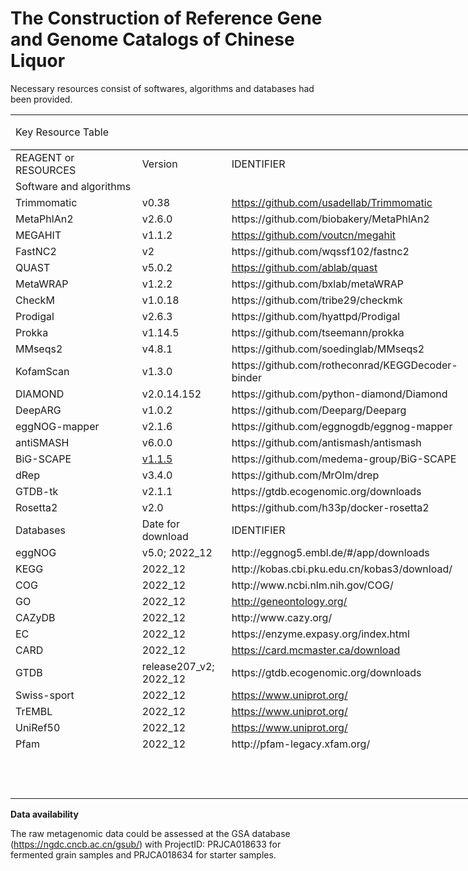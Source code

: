 # The Construction of Reference Gene and Genome Catalogs of Chinese Liquor
Necessary resources consist of softwares, algorithms and databases had been provided.

<table width="1388.33" border="0" cellpadding="0" cellspacing="0" style='width:833.00pt;border-collapse:collapse;table-layout:fixed;'>
   <col width="444.42" class="xl68" style='mso-width-source:userset;mso-width-alt:13001;'/>
   <col width="173.25" style='mso-width-source:userset;mso-width-alt:5068;'/>
   <col width="409.50" style='mso-width-source:userset;mso-width-alt:11980;'/>
   <col width="361.17" style='mso-width-source:userset;mso-width-alt:10566;'/>
   <tr height="23" style='height:13.80pt;'>
    <td class="xl69" height="70.25" width="1388.33" colspan="4" rowspan="3" style='height:42.15pt;width:833.00pt;border-right:none;border-bottom:1.0pt solid windowtext;' x:str>Key Resource Table</td>
   </tr>
   <tr height="23" style='height:13.80pt;'/>
   <tr height="24.25" style='height:14.55pt;'/>
   <tr height="24.25" style='height:14.55pt;'>
    <td class="xl71" height="24.25" style='height:14.55pt;' x:str>REAGENT or RESOURCES</td>
    <td class="xl71" x:str>Version</td>
    <td class="xl71" x:str>IDENTIFIER</td>
    <td class="xl71" x:str>SOURCE</td>
   </tr>
   <tr height="24.25" style='height:14.55pt;'>
    <td class="xl71" height="24.25" style='height:14.55pt;' x:str>Software and algorithms</td>
    <td class="xl71" colspan="3" style='mso-ignore:colspan;'></td>
   </tr>
   <tr height="23" style='height:13.80pt;'>
    <td class="xl72" height="23" style='height:13.80pt;' x:str>Trimmomatic</td>
    <td class="xl72" x:str>v0.38</td>
    <td class="xl72" x:str><a href="https://github.com/usadellab/Trimmomatic" target="_parent">https://github.com/usadellab/Trimmomatic</a></td>
    <td class="xl72" x:str><a href="https://doi.org/10.1093/bioinformatics/btu170" target="_parent">https://doi.org/10.1093/bioinformatics/btu170</a></td>
   </tr>
   <tr height="23" style='height:13.80pt;'>
    <td class="xl72" height="23" style='height:13.80pt;' x:str>MetaPhlAn2<span style='mso-spacerun:yes;'>&nbsp;</span></td>
    <td class="xl73" x:str>v2.6.0</td>
    <td class="xl73" x:str>https://github.com/biobakery/MetaPhlAn2</td>
    <td class="xl73" x:str><a href="https://doi.org/10.1038/nmeth.3589" target="_parent">https://doi.org/10.1038/nmeth.3589</a></td>
   </tr>
   <tr height="23" style='height:13.80pt;'>
    <td class="xl72" height="23" style='height:13.80pt;' x:str>MEGAHIT<span style='mso-spacerun:yes;'>&nbsp;</span></td>
    <td class="xl72" x:str>v1.1.2</td>
    <td class="xl72" x:str><a href="https://github.com/voutcn/megahit" target="_parent">https://github.com/voutcn/megahit</a></td>
    <td class="xl72" x:str><a href="https://doi.org/10.1093/bioinformatics/btv033" target="_parent">https://doi.org/10.1093/bioinformatics/btv033</a></td>
   </tr>
   <tr height="23" style='height:13.80pt;'>
    <td class="xl72" height="23" style='height:13.80pt;' x:str>FastNC2</td>
    <td class="xl72" x:str>v2</td>
    <td class="xl72" x:str>https://github.com/wqssf102/fastnc2</td>
    <td class="xl72" x:str><a href="https://doi.org/10.1073/pnas.202532111" target="_parent">https://doi.org/10.1073/pnas.202532111</a></td>
   </tr>
   <tr height="23" style='height:13.80pt;'>
    <td class="xl72" height="23" style='height:13.80pt;' x:str>QUAST<span style='mso-spacerun:yes;'>&nbsp;</span></td>
    <td class="xl72" x:str>v5.0.2</td>
    <td class="xl72" x:str><a href="https://github.com/ablab/quast" target="_parent">https://github.com/ablab/quast</a></td>
    <td class="xl72" x:str><a href="https://doi.org/10.1093/bioinformatics/btt086" target="_parent">https://doi.org/10.1093/bioinformatics/btt086</a></td>
   </tr>
   <tr height="23" style='height:13.80pt;'>
    <td class="xl72" height="23" style='height:13.80pt;' x:str>MetaWRAP</td>
    <td class="xl72" x:str>v1.2.2</td>
    <td class="xl72" x:str>https://github.com/bxlab/metaWRAP</td>
    <td class="xl72" x:str><a href="https://doi.org/10.1186/s40168-018-0541-1" target="_parent">https://doi.org/10.1186/s40168-018-0541-1</a></td>
   </tr>
   <tr height="23" style='height:13.80pt;'>
    <td class="xl72" height="23" style='height:13.80pt;' x:str>CheckM<span style='mso-spacerun:yes;'>&nbsp;</span></td>
    <td class="xl72" x:str>v1.0.18</td>
    <td class="xl72" x:str>https://github.com/tribe29/checkmk</td>
    <td class="xl72" x:str><a href="https://doi.org/10.1101/gr.186072.114" target="_parent">https://doi.org/10.1101/gr.186072.114</a></td>
   </tr>
   <tr height="23" style='height:13.80pt;'>
    <td class="xl72" height="23" style='height:13.80pt;' x:str>Prodigal<span style='mso-spacerun:yes;'>&nbsp;</span></td>
    <td class="xl72" x:str>v2.6.3</td>
    <td class="xl72" x:str>https://github.com/hyattpd/Prodigal</td>
    <td class="xl72" x:str><a href="https://doi.org/10.1186/1471-2105-11-119" target="_parent">https://doi.org/10.1186/1471-2105-11-119</a></td>
   </tr>
   <tr height="23" style='height:13.80pt;'>
    <td class="xl72" height="23" style='height:13.80pt;' x:str>Prokka</td>
    <td class="xl72" x:str>v1.14.5</td>
    <td class="xl72" x:str>https://github.com/tseemann/prokka</td>
    <td class="xl72" x:str><a href="https://doi.org/10.1093/bioinformatics/btu153" target="_parent">https://doi.org/10.1093/bioinformatics/btu153</a></td>
   </tr>
   <tr height="23" style='height:13.80pt;'>
    <td class="xl72" height="23" style='height:13.80pt;' x:str>MMseqs2</td>
    <td class="xl72" x:str>v4.8.1</td>
    <td class="xl72" x:str>https://github.com/soedinglab/MMseqs2</td>
    <td class="xl72" x:str><a href="https://doi.org/10.1093/bioinformatics/btq003" target="_parent">https://doi.org/10.1093/bioinformatics/btq003</a></td>
   </tr>
   <tr height="23" style='height:13.80pt;'>
    <td class="xl72" height="23" style='height:13.80pt;' x:str>KofamScan</td>
    <td class="xl72" x:str>v1.3.0</td>
    <td class="xl72" x:str>https://github.com/rotheconrad/KEGGDecoder-binder</td>
    <td class="xl72" x:str><a href="https://doi.org/10.1093/bioinformatics/btz859" target="_parent">https://doi.org/10.1093/bioinformatics/btz859</a></td>
   </tr>
   <tr height="23" style='height:13.80pt;'>
    <td class="xl72" height="23" style='height:13.80pt;' x:str>DIAMOND<span style='mso-spacerun:yes;'>&nbsp;</span></td>
    <td class="xl72" x:str>v2.0.14.152</td>
    <td class="xl72" x:str>https://github.com/python-diamond/Diamond</td>
    <td class="xl72" x:str><a href="https://doi.org/10.1038/nmeth.3176" target="_parent">https://doi.org/10.1038/nmeth.3176</a></td>
   </tr>
   <tr height="23" style='height:13.80pt;'>
    <td class="xl72" height="23" style='height:13.80pt;' x:str>DeepARG</td>
    <td class="xl72" x:str>v1.0.2</td>
    <td class="xl72" x:str>https://github.com/Deeparg/Deeparg</td>
    <td class="xl72" x:str><a href="https://doi.org/10.1186/s40168-018-0401-z" target="_parent">https://doi.org/10.1186/s40168-018-0401-z</a></td>
   </tr>
   <tr height="23" style='height:13.80pt;'>
    <td class="xl72" height="23" style='height:13.80pt;' x:str>eggNOG-mapper</td>
    <td class="xl72" x:str>v2.1.6</td>
    <td class="xl72" x:str>https://github.com/eggnogdb/eggnog-mapper</td>
    <td class="xl72" x:str><a href="https://doi.org/10.1093/molbev/msab293" target="_parent">https://doi.org/10.1093/molbev/msab293</a></td>
   </tr>
   <tr height="23" style='height:13.80pt;'>
    <td class="xl72" height="23" style='height:13.80pt;' x:str>antiSMASH</td>
    <td class="xl72" x:str>v6.0.0</td>
    <td class="xl72" x:str>https://github.com/antismash/antismash</td>
    <td class="xl72" x:str><a href="https://doi.org/10.1093/nar/gkab335" target="_parent">https://doi.org/10.1093/nar/gkab335</a></td>
   </tr>
   <tr height="23" style='height:13.80pt;'>
    <td class="xl72" height="23" style='height:13.80pt;' x:str>BiG-SCAPE</td>
    <td class="xl72" x:str><a href="https://github.com/medema-group/BiG-SCAPE/commit/8552350835d4a6df59702b2c50ba05d6c725a471" target="_parent" title="BiG-SCAPE 1.1.5_x000a_- Added reference MIBiG 3.1 BGCs_x000a_- Added rules for 'prodigiosin' and 'PpyS-KS' (PKS Other); 'CDPS' and 'mycosporine-like' (NRPS); 'crocagin' (RiPP)_x000a_- Officially dropped Python 2 support_x000a_- Code Cleanup">v1.1.5</a></td>
    <td class="xl72" x:str>https://github.com/medema-group/BiG-SCAPE</td>
    <td class="xl72" x:str><a href="https://doi.org/10.1038/s41589-019-0400-9" target="_parent">https://doi.org/10.1038/s41589-019-0400-9</a></td>
   </tr>
   <tr height="23" style='height:13.80pt;'>
    <td class="xl72" height="23" style='height:13.80pt;' x:str>dRep</td>
    <td class="xl72" x:str>v3.4.0</td>
    <td class="xl72" x:str>https://github.com/MrOlm/drep</td>
    <td class="xl74" x:str><a href="https://doi.org/10.1038/ismej.2017.126" target="_parent">https://doi.org/10.1038/ismej.2017.126</a></td>
   </tr>
   <tr height="23" style='height:13.80pt;'>
    <td class="xl72" height="23" style='height:13.80pt;' x:str>GTDB-tk</td>
    <td class="xl72" x:str>v2.1.1</td>
    <td class="xl72" x:str>https://gtdb.ecogenomic.org/downloads</td>
    <td class="xl74" x:str><a href="https://doi.org/10.1093/bioinformatics/btac672" target="_parent">https://doi.org/10.1093/bioinformatics/btac672</a></td>
   </tr>
   <tr height="27.25" style='height:16.35pt;'>
    <td class="xl75" height="27.25" style='height:16.35pt;' x:str>Rosetta2<span style='mso-spacerun:yes;'>&nbsp;</span></td>
    <td class="xl72" x:str>v2.0</td>
    <td class="xl72" x:str>https://github.com/h33p/docker-rosetta2</td>
    <td class="xl74" x:str><a href="https://doi.org/10.1006/jmbi.1997.0959" target="_parent">https://doi.org/10.1006/jmbi.1997.0959</a></td>
   </tr>
   <tr height="24.25" style='height:14.55pt;'>
    <td class="xl71" height="24.25" style='height:14.55pt;' x:str>Databases</td>
    <td class="xl71" x:str>Date for download</td>
    <td class="xl71" x:str>IDENTIFIER</td>
    <td class="xl71" x:str>SOURCE</td>
   </tr>
   <tr height="23" style='height:13.80pt;'>
    <td class="xl76" height="23" style='height:13.80pt;' x:str>eggNOG</td>
    <td class="xl77" x:str>v5.0; 2022_12</td>
    <td class="xl72" x:str>http://eggnog5.embl.de/#/app/downloads</td>
    <td class="xl72" x:str><a href="https://doi.org/10.1093/nar/gky1085" target="_parent">https://doi.org/10.1093/nar/gky1085</a></td>
   </tr>
   <tr height="23" style='height:13.80pt;'>
    <td class="xl76" height="23" style='height:13.80pt;' x:str>KEGG</td>
    <td class="xl77" x:str>2022_12</td>
    <td class="xl72" x:str>http://kobas.cbi.pku.edu.cn/kobas3/download/</td>
    <td class="xl72" x:str><a href="https://doi.org/10.1093/nar/gkaa970" target="_parent" title="https://doi.org/10.1093/nar/gkaa970">https://doi.org/10.1093/nar/gkaa970</a></td>
   </tr>
   <tr height="23" style='height:13.80pt;'>
    <td class="xl76" height="23" style='height:13.80pt;' x:str>COG</td>
    <td class="xl77" x:str>2022_12</td>
    <td class="xl72" x:str>http://www.ncbi.nlm.nih.gov/COG/</td>
    <td class="xl72" x:str><a href="http://oi.org/10.1093/nar/gkaa1018" target="_parent">http://oi.org/10.1093/nar/gkaa1018</a></td>
   </tr>
   <tr height="23" class="xl65" style='height:13.80pt;'>
    <td class="xl76" height="23" style='height:13.80pt;' x:str>GO</td>
    <td class="xl65" x:str>2022_12</td>
    <td class="xl72" x:str><a href="http://geneontology.org/" target="_parent">http://geneontology.org/</a></td>
    <td class="xl72" x:str><a href="http://oi.org/10.1093/nar/gky1055" target="_parent">http://oi.org/10.1093/nar/gky1055</a></td>
   </tr>
   <tr height="23" style='height:13.80pt;'>
    <td class="xl76" height="23" style='height:13.80pt;' x:str>CAZyDB</td>
    <td class="xl77" x:str>2022_12</td>
    <td class="xl72" x:str>http://www.cazy.org/</td>
    <td class="xl72" x:str><a href="https://doi.org/10.1093/nar/gkn663" target="_parent">https://doi.org/10.1093/nar/gkn663</a></td>
   </tr>
   <tr height="23" style='height:13.80pt;'>
    <td class="xl76" height="23" style='height:13.80pt;' x:str>EC</td>
    <td class="xl77" x:str>2022_12</td>
    <td class="xl72" x:str>https://enzyme.expasy.org/index.html</td>
    <td class="xl72" x:str><a href="http://oi.org/10.1093/nar/28.1.304" target="_parent">http://oi.org/10.1093/nar/28.1.304</a></td>
   </tr>
   <tr height="23" style='height:13.80pt;'>
    <td class="xl76" height="23" style='height:13.80pt;' x:str>CARD</td>
    <td class="xl77" x:str>2022_12</td>
    <td class="xl72" x:str><a href="https://card.mcmaster.ca/download" target="_parent">https://card.mcmaster.ca/download</a></td>
    <td class="xl72" x:str><a href="https://doi.org/10.1093/nar/gkz935" target="_parent">https://doi.org/10.1093/nar/gkz935</a></td>
   </tr>
   <tr height="23" style='height:13.80pt;'>
    <td class="xl78" height="23" style='height:13.80pt;' x:str>GTDB</td>
    <td class="xl77" x:str>release207_v2; 2022_12</td>
    <td class="xl72" x:str>https://gtdb.ecogenomic.org/downloads</td>
    <td class="xl72" x:str><a href="https://doi.org/10.1093/bioinformatics/btac672" target="_parent">https://doi.org/10.1093/bioinformatics/btac672</a></td>
   </tr>
   <tr height="23" style='height:13.80pt;'>
    <td class="xl78" height="23" style='height:13.80pt;' x:str>Swiss-sport</td>
    <td class="xl77" x:str>2022_12</td>
    <td class="xl72" x:str><a href="https://www.uniprot.org/" target="_parent">https://www.uniprot.org/</a></td>
    <td class="xl72" x:str><a href="https://doi.org/10.1093/nar/gkac1052" target="_parent">https://doi.org/10.1093/nar/gkac1052</a></td>
   </tr>
   <tr height="23" style='height:13.80pt;'>
    <td class="xl78" height="23" style='height:13.80pt;' x:str>TrEMBL</td>
    <td class="xl77" x:str>2022_12</td>
    <td class="xl72" x:str><a href="https://www.uniprot.org/" target="_parent">https://www.uniprot.org/</a></td>
    <td class="xl72" x:str><a href="https://doi.org/10.1093/nar/gkac1052" target="_parent">https://doi.org/10.1093/nar/gkac1052</a></td>
   </tr>
   <tr height="23" style='height:13.80pt;'>
    <td class="xl78" height="23" style='height:13.80pt;' x:str>UniRef50</td>
    <td class="xl77" x:str>2022_12</td>
    <td class="xl72" x:str><a href="https://www.uniprot.org/" target="_parent">https://www.uniprot.org/</a></td>
    <td class="xl72" x:str><a href="https://doi.org/10.1093/bioinformatics/btm098" target="_parent">https://doi.org/10.1093/bioinformatics/btm098</a></td>
   </tr>
   <tr height="24.25" class="xl66" style='height:14.55pt;'>
    <td class="xl79" height="24.25" style='height:14.55pt;' x:str>Pfam</td>
    <td class="xl80" x:str>2022_12</td>
    <td class="xl79" x:str>http://pfam-legacy.xfam.org/</td>
    <td class="xl79" x:str><a href="https://doi.org/10.1093/nar/gkaa913" target="_parent">https://doi.org/10.1093/nar/gkaa913</a></td>
   </tr>
   <tr height="23" style='height:13.80pt;'>
    <td class="xl81" height="23" style='height:13.80pt;'></td>
    <td class="xl81" colspan="3" style='mso-ignore:colspan;'></td>
   </tr>
   <tr height="23" class="xl67" style='height:13.80pt;'>
    <td class="xl82" height="23" style='height:13.80pt;'></td>
    <td class="xl67" colspan="3" style='mso-ignore:colspan;'></td>
   </tr>
   <tr height="23" class="xl67" style='height:13.80pt;'>
    <td class="xl82" height="23" style='height:13.80pt;'></td>
    <td class="xl67" colspan="3" style='mso-ignore:colspan;'></td>
   </tr>
   <tr height="23" class="xl67" style='height:13.80pt;'>
    <td class="xl82" height="23" style='height:13.80pt;'></td>
    <td class="xl67" colspan="3" style='mso-ignore:colspan;'></td>
   </tr>
   <![if supportMisalignedColumns]>
    <tr width="0" style='display:none;'>
     <td width="444" style='width:267;'></td>
     <td width="173" style='width:104;'></td>
     <td width="409" style='width:246;'></td>
     <td width="361" style='width:217;'></td>
    </tr>
   <![endif]>
  </table>


**Data availability**

The raw metagenomic data could be assessed at the GSA database (https://ngdc.cncb.ac.cn/gsub/) with ProjectID: PRJCA018633 for fermented grain samples and PRJCA018634 for starter samples.
